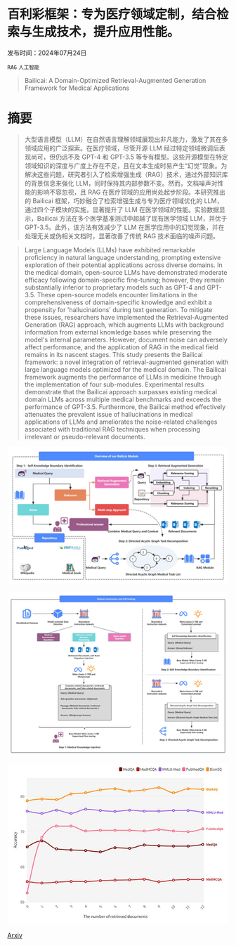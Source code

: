 # 百利彩框架：专为医疗领域定制，结合检索与生成技术，提升应用性能。

发布时间：2024年07月24日

`RAG` `人工智能`

> Bailicai: A Domain-Optimized Retrieval-Augmented Generation Framework for Medical Applications

# 摘要

> 大型语言模型（LLM）在自然语言理解领域展现出非凡能力，激发了其在多领域应用的广泛探索。在医疗领域，尽管开源 LLM 经过特定领域微调后表现尚可，但仍远不及 GPT-4 和 GPT-3.5 等专有模型。这些开源模型在特定领域知识的深度与广度上存在不足，且在文本生成时易产生“幻觉”现象。为解决这些问题，研究者引入了检索增强生成（RAG）技术，通过外部知识库的背景信息来强化 LLM，同时保持其内部参数不变。然而，文档噪声对性能的影响不容忽视，且 RAG 在医疗领域的应用尚处起步阶段。本研究推出的 Bailicai 框架，巧妙融合了检索增强生成与专为医疗领域优化的 LLM，通过四个子模块的实施，显著提升了 LLM 在医学领域的性能。实验数据显示，Bailicai 方法在多个医学基准测试中超越了现有医学领域 LLM，并优于 GPT-3.5。此外，该方法有效减少了 LLM 在医学应用中的幻觉现象，并在处理无关或伪相关文档时，显著改善了传统 RAG 技术面临的噪声问题。

> Large Language Models (LLMs) have exhibited remarkable proficiency in natural language understanding, prompting extensive exploration of their potential applications across diverse domains. In the medical domain, open-source LLMs have demonstrated moderate efficacy following domain-specific fine-tuning; however, they remain substantially inferior to proprietary models such as GPT-4 and GPT-3.5. These open-source models encounter limitations in the comprehensiveness of domain-specific knowledge and exhibit a propensity for 'hallucinations' during text generation. To mitigate these issues, researchers have implemented the Retrieval-Augmented Generation (RAG) approach, which augments LLMs with background information from external knowledge bases while preserving the model's internal parameters. However, document noise can adversely affect performance, and the application of RAG in the medical field remains in its nascent stages. This study presents the Bailicai framework: a novel integration of retrieval-augmented generation with large language models optimized for the medical domain. The Bailicai framework augments the performance of LLMs in medicine through the implementation of four sub-modules. Experimental results demonstrate that the Bailicai approach surpasses existing medical domain LLMs across multiple medical benchmarks and exceeds the performance of GPT-3.5. Furthermore, the Bailicai method effectively attenuates the prevalent issue of hallucinations in medical applications of LLMs and ameliorates the noise-related challenges associated with traditional RAG techniques when processing irrelevant or pseudo-relevant documents.

![百利彩框架：专为医疗领域定制，结合检索与生成技术，提升应用性能。](../../../paper_images/2407.21055/overview.jpg)

![百利彩框架：专为医疗领域定制，结合检索与生成技术，提升应用性能。](../../../paper_images/2407.21055/training.jpg)

![百利彩框架：专为医疗领域定制，结合检索与生成技术，提升应用性能。](../../../paper_images/2407.21055/bailicainew.jpg)

[Arxiv](https://arxiv.org/abs/2407.21055)